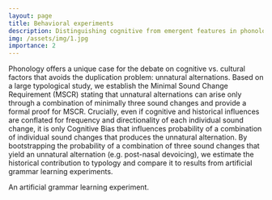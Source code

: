 ```yaml
---
layout: page
title: Behavioral experiments
description: Distinguishing cognitive from emergent features in phonology
img: /assets/img/1.jpg
importance: 2
---
```


Phonology offers a unique case for the debate on cognitive vs. cultural factors that avoids the duplication problem: unnatural alternations. Based on a large typological study, we establish the Minimal Sound Change Requirement (MSCR) stating that unnatural alternations can arise only through a combination of minimally three sound changes and provide a formal proof for MSCR. Crucially, even if cognitive and historical influences are conflated for frequency and directionality of each individual sound change, it is only Cognitive Bias that influences probability of a combination of individual sound changes that produces the unnatural alternation. By bootstrapping the probability of a combination of three sound changes that yield an unnatural alternation (e.g. post-nasal devoicing), we estimate the historical contribution to typology and compare it to results from artificial grammar learning experiments.


<div class="row">
    <div class="col-sm mt-3 mt-md-0">
        <img class="img-fluid rounded z-depth-1" src="{{ '/assets/img/1.jpg' | relative_url }}" alt="" title="example image"/>
    </div>
</div>
<div class="caption">
    An artificial grammar learning experiment.
</div>

